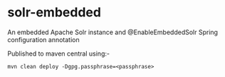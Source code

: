 # solr-embedded
An embedded Apache Solr instance and @EnableEmbeddedSolr Spring configuration annotation  

Published to maven central using:-
```
mvn clean deploy -Dgpg.passphrase=<passphrase>
```
